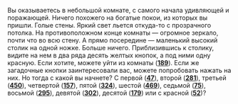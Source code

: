 Вы оказываетесь в небольшой комнате, с самого начала удивляющей и поражающей. Ничего похожего на богатые покои, из которых вы пришли. Голые стены. Яркий свет льется откуда-то с прозрачного потолка. На противоположном конце комнаты — огромное зеркало, почти что во всю стену. А прямо посередине — маленький высокий столик на одной ножке. Больше ничего. Приблизившись к столику, видите на нем в два ряда десять желтых кнопок, а под ними одну красную. Если хотите, можете уйти из комнаты ([**189**](#n_189)). Если же загадочные кнопки заинтересовали вас, можете попробовать нажать на них. Но тогда с какой вы начнете? С первой ([**47**](#n_47)), второй ([**281**](#n_281)), третьей ([**450**](#n_450)), четвертой ([**157**](#n_157)), пятой ([**324**](#n_324)), шестой ([**469**](#n_469)), седьмой ([**75**](#n_75)), восьмой ([**295**](#n_295)), девятой ([**302**](#n_302)), десятой ([**179**](#n_179)) или с красной ([**52**](#n_52))?

